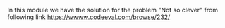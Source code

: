 In this module we have the solution for the problem "Not so clever" from following link
https://wwww.codeeval.com/browse/232/